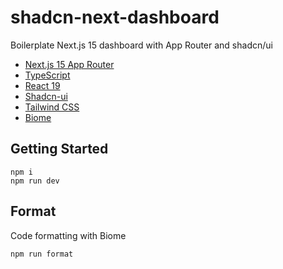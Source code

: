 # shadcn-next-dashboard

Boilerplate Next.js 15 dashboard with App Router and shadcn/ui

- [Next.js 15 App Router](https://nextjs.org/docs/app)
- [TypeScript](https://www.typescriptlang.org/)
- [React 19](https://react.dev/blog/2024/12/05/react-19)
- [Shadcn-ui](https://ui.shadcn.com/)
- [Tailwind CSS](https://tailwindcss.com/)
- [Biome](https://biomejs.dev/)


## Getting Started

```
npm i
npm run dev
```

## Format
Code formatting with Biome

```
npm run format
```
